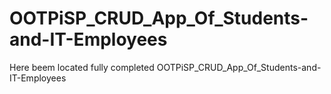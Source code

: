 # OOTPiSP_CRUD_App_Of_Students-and-IT-Employees
Here beem located fully completed OOTPiSP_CRUD_App_Of_Students-and-IT-Employees
